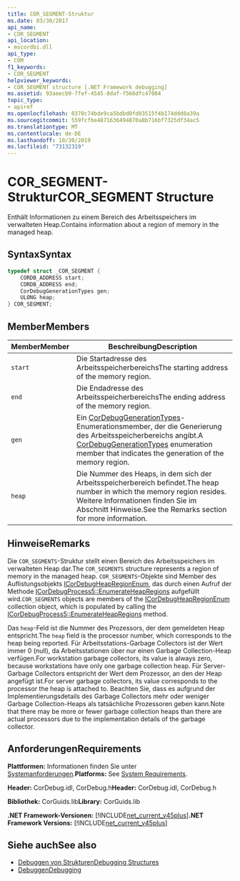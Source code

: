 ```yaml
---
title: COR_SEGMENT-Struktur
ms.date: 03/30/2017
api_name:
- COR_SEGMENT
api_location:
- mscordbi.dll
api_type:
- COM
f1_keywords:
- COR_SEGMENT
helpviewer_keywords:
- COR_SEGMENT structure [.NET Framework debugging]
ms.assetid: 93aeecb9-7fef-4545-8daf-f566dfc47084
topic_type:
- apiref
ms.openlocfilehash: 0370c74bde9ca5bdbd0fd03515f4b174ddd0a39a
ms.sourcegitcommit: 559fcfbe4871636494870a8b716bf7325df34ac5
ms.translationtype: MT
ms.contentlocale: de-DE
ms.lasthandoff: 10/30/2019
ms.locfileid: "73132319"
---
```

# <a name="cor_segment-structure"></a><span data-ttu-id="4b93a-102">COR_SEGMENT-Struktur</span><span class="sxs-lookup"><span data-stu-id="4b93a-102">COR_SEGMENT Structure</span></span>
<span data-ttu-id="4b93a-103">Enthält Informationen zu einem Bereich des Arbeitsspeichers im verwalteten Heap.</span><span class="sxs-lookup"><span data-stu-id="4b93a-103">Contains information about a region of memory in the managed heap.</span></span>  
  
## <a name="syntax"></a><span data-ttu-id="4b93a-104">Syntax</span><span class="sxs-lookup"><span data-stu-id="4b93a-104">Syntax</span></span>  
  
```cpp  
typedef struct _COR_SEGMENT {  
    CORDB_ADDRESS start;            
    CORDB_ADDRESS end;              
    CorDebugGenerationTypes gen;    
    ULONG heap;                     
} COR_SEGMENT;  
```  
  
## <a name="members"></a><span data-ttu-id="4b93a-105">Member</span><span class="sxs-lookup"><span data-stu-id="4b93a-105">Members</span></span>  
  
|<span data-ttu-id="4b93a-106">Member</span><span class="sxs-lookup"><span data-stu-id="4b93a-106">Member</span></span>|<span data-ttu-id="4b93a-107">Beschreibung</span><span class="sxs-lookup"><span data-stu-id="4b93a-107">Description</span></span>|  
|------------|-----------------|  
|`start`|<span data-ttu-id="4b93a-108">Die Startadresse des Arbeitsspeicherbereichs</span><span class="sxs-lookup"><span data-stu-id="4b93a-108">The starting address of the memory region.</span></span>|  
|`end`|<span data-ttu-id="4b93a-109">Die Endadresse des Arbeitsspeicherbereichs</span><span class="sxs-lookup"><span data-stu-id="4b93a-109">The ending address of the memory region.</span></span>|  
|`gen`|<span data-ttu-id="4b93a-110">Ein [CorDebugGenerationTypes](cordebuggenerationtypes-enumeration.md)-Enumerationsmember, der die Generierung des Arbeitsspeicherbereichs angibt.</span><span class="sxs-lookup"><span data-stu-id="4b93a-110">A [CorDebugGenerationTypes](cordebuggenerationtypes-enumeration.md) enumeration member that indicates the generation of the memory region.</span></span>|  
|`heap`|<span data-ttu-id="4b93a-111">Die Nummer des Heaps, in dem sich der Arbeitsspeicherbereich befindet.</span><span class="sxs-lookup"><span data-stu-id="4b93a-111">The heap number in which the memory region resides.</span></span> <span data-ttu-id="4b93a-112">Weitere Informationen finden Sie im Abschnitt Hinweise.</span><span class="sxs-lookup"><span data-stu-id="4b93a-112">See the Remarks section for more information.</span></span>|  
  
## <a name="remarks"></a><span data-ttu-id="4b93a-113">Hinweise</span><span class="sxs-lookup"><span data-stu-id="4b93a-113">Remarks</span></span>  
 <span data-ttu-id="4b93a-114">Die `COR_SEGMENTS`-Struktur stellt einen Bereich des Arbeitsspeichers im verwalteten Heap dar.</span><span class="sxs-lookup"><span data-stu-id="4b93a-114">The `COR_SEGMENTS` structure represents a region of memory in the managed heap.</span></span>  <span data-ttu-id="4b93a-115">`COR_SEGMENTS`-Objekte sind Member des Auflistungsobjekts [ICorDebugHeapRegionEnum](icordebugheapsegmentenum-interface.md), das durch einen Aufruf der Methode [ICorDebugProcess5::EnumerateHeapRegions](icordebugprocess5-enumerateheapregions-method.md) aufgefüllt wird.</span><span class="sxs-lookup"><span data-stu-id="4b93a-115">`COR_SEGMENTS` objects are members of the [ICorDebugHeapRegionEnum](icordebugheapsegmentenum-interface.md) collection object, which is populated by calling the [ICorDebugProcess5::EnumerateHeapRegions](icordebugprocess5-enumerateheapregions-method.md) method.</span></span>  
  
 <span data-ttu-id="4b93a-116">Das `heap`-Feld ist die Nummer des Prozessors, der dem gemeldeten Heap entspricht.</span><span class="sxs-lookup"><span data-stu-id="4b93a-116">The `heap` field is the processor number, which corresponds to the heap being reported.</span></span> <span data-ttu-id="4b93a-117">Für Arbeitsstations-Garbage Collectors ist der Wert immer 0 (null), da Arbeitsstationen über nur einen Garbage Collection-Heap verfügen.</span><span class="sxs-lookup"><span data-stu-id="4b93a-117">For workstation garbage collectors, its value is always zero, because workstations have only one garbage collection heap.</span></span> <span data-ttu-id="4b93a-118">Für Server-Garbage Collectors entspricht der Wert dem Prozessor, an den der Heap angefügt ist.</span><span class="sxs-lookup"><span data-stu-id="4b93a-118">For server garbage collectors, its value corresponds to the processor the heap is attached to.</span></span> <span data-ttu-id="4b93a-119">Beachten Sie, dass es aufgrund der Implementierungsdetails des Garbage Collectors mehr oder weniger Garbage Collection-Heaps als tatsächliche Prozessoren geben kann.</span><span class="sxs-lookup"><span data-stu-id="4b93a-119">Note that there may be more or fewer garbage collection heaps than there are actual processors due to the implementation details of the garbage collector.</span></span>  
  
## <a name="requirements"></a><span data-ttu-id="4b93a-120">Anforderungen</span><span class="sxs-lookup"><span data-stu-id="4b93a-120">Requirements</span></span>  
 <span data-ttu-id="4b93a-121">**Plattformen:** Informationen finden Sie unter [Systemanforderungen](../../get-started/system-requirements.md).</span><span class="sxs-lookup"><span data-stu-id="4b93a-121">**Platforms:** See [System Requirements](../../get-started/system-requirements.md).</span></span>  
  
 <span data-ttu-id="4b93a-122">**Header:** CorDebug.idl, CorDebug.h</span><span class="sxs-lookup"><span data-stu-id="4b93a-122">**Header:** CorDebug.idl, CorDebug.h</span></span>  
  
 <span data-ttu-id="4b93a-123">**Bibliothek:** CorGuids.lib</span><span class="sxs-lookup"><span data-stu-id="4b93a-123">**Library:** CorGuids.lib</span></span>  
  
 <span data-ttu-id="4b93a-124">**.NET Framework-Versionen:** [!INCLUDE[net_current_v45plus](../../../../includes/net-current-v45plus-md.md)]</span><span class="sxs-lookup"><span data-stu-id="4b93a-124">**.NET Framework Versions:** [!INCLUDE[net_current_v45plus](../../../../includes/net-current-v45plus-md.md)]</span></span>  
  
## <a name="see-also"></a><span data-ttu-id="4b93a-125">Siehe auch</span><span class="sxs-lookup"><span data-stu-id="4b93a-125">See also</span></span>

- [<span data-ttu-id="4b93a-126">Debuggen von Strukturen</span><span class="sxs-lookup"><span data-stu-id="4b93a-126">Debugging Structures</span></span>](debugging-structures.md)
- [<span data-ttu-id="4b93a-127">Debuggen</span><span class="sxs-lookup"><span data-stu-id="4b93a-127">Debugging</span></span>](index.md)
